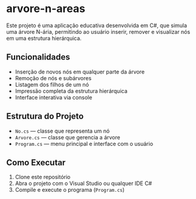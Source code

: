 # arvore-n-areas
Este projeto é uma aplicação educativa desenvolvida em C#, que simula uma árvore N-ária, permitindo ao usuário inserir, remover e visualizar nós em uma estrutura hierárquica.

## Funcionalidades
- Inserção de novos nós em qualquer parte da árvore
- Remoção de nós e subárvores
- Listagem dos filhos de um nó
- Impressão completa da estrutura hierárquica
- Interface interativa via console

## Estrutura do Projeto
- `No.cs` — classe que representa um nó
- `Arvore.cs` — classe que gerencia a árvore
- `Program.cs` — menu principal e interface com o usuário

## Como Executar
1. Clone este repositório
2. Abra o projeto com o Visual Studio ou qualquer IDE C#
3. Compile e execute o programa (`Program.cs`)
